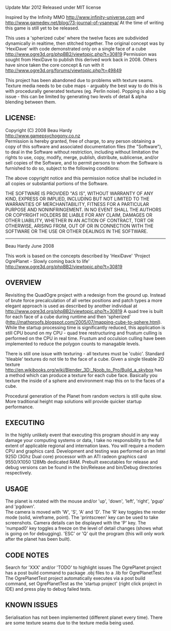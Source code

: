Update Mar 2012
Released under MIT license

Inspired by the Infinity MMO http://www.infinity-universe.com and http://www.gamedev.net/blog/73-journal-of-ysaneya/
At the time of writing this game is still yet to be released.

This uses a 'spherized cube' where the twelve faces are subdivided dynamically in realtime, then stitched together.
The original concept was by 'HexiDave' with code demonstrated only on a single face of a cube http://www.ogre3d.org/phpBB2/viewtopic.php?t=30819
Permission was sought from HexiDave to publish this derived work back in 2008.
Others have since taken the core concept & run with it http://www.ogre3d.org/forums/viewtopic.php?t=49849

This project has been abandoned due to problems with texture seams.  
Texture media needs to be cube maps - arguably the best way to do this is with procedurally generated textures (eg. Perlin noise).
Popping is also a big issue - this can be limited by generating two levels of detail & alpha blending between them.


## LICENSE:
Copyright (C) 2008 Beau Hardy  
http://www.gamepsychogony.co.nz  
Permission is hereby granted, free of charge, to any person obtaining a copy of
this software and associated documentation files (the "Software"), to deal in 
the Software without restriction, including without limitation the rights to 
use, copy, modify, merge, publish, distribute, sublicense, and/or sell copies 
of the Software, and to permit persons to whom the Software is furnished to do 
so, subject to the following conditions:

The above copyright notice and this permission notice shall be included in all
copies or substantial portions of the Software.

THE SOFTWARE IS PROVIDED "AS IS", WITHOUT WARRANTY OF ANY KIND, EXPRESS OR 
IMPLIED, INCLUDING BUT NOT LIMITED TO THE WARRANTIES OF MERCHANTABILITY, 
FITNESS FOR A PARTICULAR PURPOSE AND NONINFRINGEMENT. IN NO EVENT SHALL THE 
AUTHORS OR COPYRIGHT HOLDERS BE LIABLE FOR ANY CLAIM, DAMAGES OR OTHER 
LIABILITY, WHETHER IN AN ACTION OF CONTRACT, TORT OR OTHERWISE, ARISING FROM, 
OUT OF OR IN CONNECTION WITH THE SOFTWARE OR THE USE OR OTHER DEALINGS IN THE 
SOFTWARE.



-------------------------------------------------------------------------------
Beau Hardy June 2008

This work is based on the concepts described by 'HexiDave' 'Project OgrePlanet - Slowly coming back to life' http://www.ogre3d.org/phpBB2/viewtopic.php?t=30819

## OVERVIEW
Revisiting the QuadOgre project with a redesign from the ground up.
Instead of brute force precalculation of all vertex positions and patch types a more elegant approach is used as described by another individual at http://www.ogre3d.org/phpBB2/viewtopic.php?t=30819
A quad tree is built for each face of a cube during runtime and then 'spherized' (http://mathproofs.blogspot.com/2005/07/mapping-cube-to-sphere.html).
While the startup processing time is significantly reduced, this application is still CPU bound on my CPU - quad tree restructuring and frustum culling is performed on the CPU in real time.
Frustum and occulsion culling have been implemented to reduce the polygon counts to managable levels.

There is still one issue with texturing - all textures must be 'cubic'. Standard 'tileable' textures do not tile to the face of a cube.
Given a single tileable 2D texture http://en.wikibooks.org/wiki/Blender_3D:_Noob_to_Pro/Build_a_skybox has a method which can produce a texture for each cube face.
Basically you texture the inside of a sphere and environment map this on to the faces of a cube. 

Procedural generation of the Planet from random vectors is still quite slow.  More traditional height map solutions will provide quicker startup performance.


## EXECUTING
In the highly unlikely event that executing this program should in any way damage your computing systems or data, I take no responsibility to the full extent of applicable regional and internation laws.
You will require a modern CPU and graphics card.  Development and testing was performed on an Intel 925D (3Ghz Dual core) processor with an ATI radeon graphics card 9550/X1050 128Mb dedicated RAM.
Prebuilt executables for release and debug versions can be found in the bin/Release and bin/Debug directories respectively.

## USAGE
The planet is rotated with the mouse and/or 'up', 'down', 'left', 'right', 'pgup' and 'pgdown'.  
The camera is moved with 'W', 'S', 'A' and 'D'.
The 'R' key toggles the render mode (solid, wireframe, point).
The 'printscreen' key can be used to take screenshots.
Camera details can be displayed with the 'P' key.
The 'numpad0' key toggles a freeze on the level of detail changes (shows what is going on for debugging).
'ESC' or 'Q' quit the program (this will only work after the planet has been built).

## CODE NOTES
Search for 'XXX' and/or 'TODO' to highlight issues
The OgrePlanet project has a post build command to package .obj files to a .lib for OgrePlanetTest
The OgrePlanetTest project automatically executes via a post build command, set OgrePlanetTest as the 'startup project' (right click project in IDE) and press play to debug failed tests.


## KNOWN ISSUES
Serialisation has not been implemented (different planet every time).
There are some texture seams due to the texture media being used.

